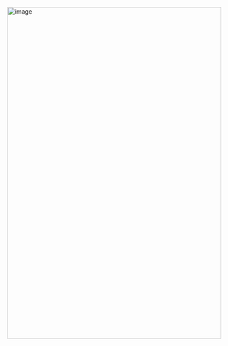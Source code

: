 <img width="500" height="776" alt="image" src="https://github.com/user-attachments/assets/85806859-58ce-4374-99fd-23d3458fe0d9" />
